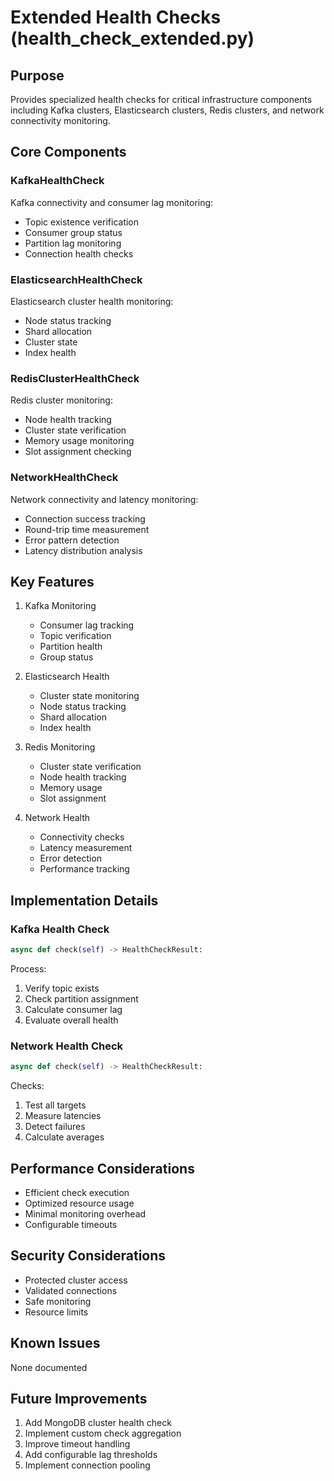# Extended Health Checks (health_check_extended.py)

## Purpose

Provides specialized health checks for critical infrastructure components including Kafka clusters, Elasticsearch clusters, Redis clusters, and network connectivity monitoring.

## Core Components

### KafkaHealthCheck

Kafka connectivity and consumer lag monitoring:

- Topic existence verification
- Consumer group status
- Partition lag monitoring
- Connection health checks

### ElasticsearchHealthCheck

Elasticsearch cluster health monitoring:

- Node status tracking
- Shard allocation
- Cluster state
- Index health

### RedisClusterHealthCheck

Redis cluster monitoring:

- Node health tracking
- Cluster state verification
- Memory usage monitoring
- Slot assignment checking

### NetworkHealthCheck

Network connectivity and latency monitoring:

- Connection success tracking
- Round-trip time measurement
- Error pattern detection
- Latency distribution analysis

## Key Features

1. Kafka Monitoring

   - Consumer lag tracking
   - Topic verification
   - Partition health
   - Group status

2. Elasticsearch Health

   - Cluster state monitoring
   - Node status tracking
   - Shard allocation
   - Index health

3. Redis Monitoring

   - Cluster state verification
   - Node health tracking
   - Memory usage
   - Slot assignment

4. Network Health
   - Connectivity checks
   - Latency measurement
   - Error detection
   - Performance tracking

## Implementation Details

### Kafka Health Check

```python
async def check(self) -> HealthCheckResult:
```

Process:

1. Verify topic exists
2. Check partition assignment
3. Calculate consumer lag
4. Evaluate overall health

### Network Health Check

```python
async def check(self) -> HealthCheckResult:
```

Checks:

1. Test all targets
2. Measure latencies
3. Detect failures
4. Calculate averages

## Performance Considerations

- Efficient check execution
- Optimized resource usage
- Minimal monitoring overhead
- Configurable timeouts

## Security Considerations

- Protected cluster access
- Validated connections
- Safe monitoring
- Resource limits

## Known Issues

None documented

## Future Improvements

1. Add MongoDB cluster health check
2. Implement custom check aggregation
3. Improve timeout handling
4. Add configurable lag thresholds
5. Implement connection pooling
